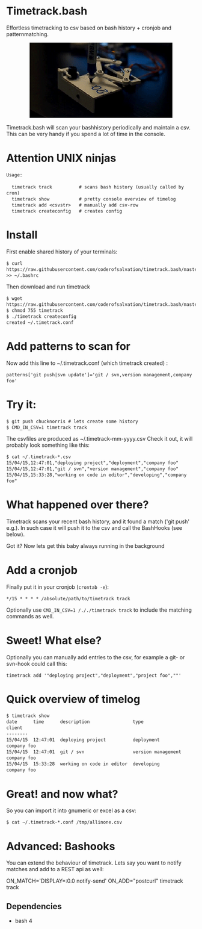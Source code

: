 Timetrack.bash
==============
Effortless timetracking to csv based on bash history + cronjob and patternmatching.

<center><img alt="" src=".res/anim.gif"/></center>

Timetrack.bash will scan your bashhistory periodically and maintain a csv.
This can be very handy if you spend a lot of time in the console.

# Attention UNIX ninjas 

    Usage:

      timetrack track          # scans bash history (usually called by cron)
      timetrack show           # pretty console overview of timelog 
      timetrack add <csvstr>   # manually add csv-row
      timetrack createconfig   # creates config

# Install

First enable shared history of your terminals:

    $ curl https://raw.githubusercontent.com/coderofsalvation/timetrack.bash/master/.bashrc >> ~/.bashrc

Then download and run timetrack

    $ wget https://raw.githubusercontent.com/coderofsalvation/timetrack.bash/master/timetrack 
    $ chmod 755 timetrack
    $ ./timetrack createconfig 
    created ~/.timetrack.conf

# Add patterns to scan for

Now add this line to ~/.timetrack.conf (which timetrack created) :

    patterns['git push|svn update']='git / svn,version management,company foo'

# Try it:

    $ git push chucknorris # lets create some history
    $ CMD_IN_CSV=1 timetrack track

The csvfiles are produced as ~/.timetrack-mm-yyyy.csv
Check it out, it will probably look something like this:
    
    $ cat ~/.timetrack-*.csv 
    15/04/15,12:47:01,"deploying project","deployment","company foo"
    15/04/15,12:47:01,"git / svn","version management","company foo"
    15/04/15,15:33:28,"working on code in editor","developing","company foo"

# What happened over there?

Timetrack scans your recent bash history, and it found a match ('git push' e.g.).
In such case it will push it to the csv and call the BashHooks (see below).

Got it?
Now lets get this baby always running in the background

# Add a cronjob

Finally put it in your cronjob (`crontab -e`):

    */15 * * * * /absolute/path/to/timetrack track 

Optionally use `CMD_IN_CSV=1 /././timetrack track` to include the matching commands as well.

# Sweet! What else?

Optionally you can manually add entries to the csv, for example a git- or svn-hook could call this:

    timetrack add '"deploying project","deployment","project foo",""'

# Quick overview of timelog 

    $ timetrack show 
    date      time      description                type                client
    --------
    15/04/15  12:47:01  deploying project          deployment          company foo
    15/04/15  12:47:01  git / svn                  version management  company foo
    15/04/15  15:33:28  working on code in editor  developing          company foo

# Great! and now what?

So you can import it into gnumeric or excel as a csv:

    $ cat ~/.timetrack-*.conf /tmp/allinone.csv

# Advanced: Bashooks

You can extend the behaviour of timetrack. Lets say you 
want to notify matches and add to a REST api as well:

  ON_MATCH='DISPLAY=:0.0 notify-send' ON_ADD="postcurl" timetrack track 

## Dependencies

* bash 4
